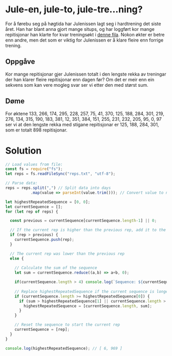 # Jule-en, jule-to, jule-tre...ning?

For å førebu seg på høgtida har Julenissen lagt seg i hardtrening det siste året. Han har blant anna gjort mange situps, og har loggført kor mange repitisjonar han klarte for kvar treningsøkt i [denne fila](./reps.txt). Nokon økter er betre enn andre, men det som er viktig for Julenissen er å klare fleire enn forrige trening.

## Oppgåve

Kor mange repitisjonar gjer Julenissen totalt i den lengste rekka av treningar der han klarer fleire repitisjonar enn dagen før? Om det er meir enn ein sekvens som kan vere mogleg svar ser vi etter den med størst sum.

## Døme

For øktene 133, 266, 174, 295, 228, 257, 75, 41, 370, 125, 188, 284, 301, 219, 276, 134, 315, 190, 183, 381, 12, 351, 384, 151, 255, 231, 232, 205, 95, 0, 97 ser vi at den lengste rekka med stigane repitisjonar er 125, 188, 284, 301, som er totalt 898 repitisjonar.

# Solution

```javascript
// Load values from file:
const fs = require("fs");
let reps = fs.readFileSync("reps.txt", "utf-8");

// Parse data:
reps = reps.split(",") // Split data into days
           .map(value => parseInt(value.trim())); // Convert value to number

let highestRepeatedSequence = [0, 0];
let currentSequence = [];
for (let rep of reps) {

  const previous = currentSequence[currentSequence.length-1] || 0;

  // If the current rep is higher than the previous rep, add it to the sequence
  if (rep > previous) {
    currentSequence.push(rep);
  } 

  // The current rep was lower than the previous rep
  else {
    
    // Calculate the sum of the sequence
    let sum = currentSequence.reduce((a,b) => a+b, 0);

    if(currentSequence.length > 4) console.log(`Sequence: ${currentSequence.length} - ${currentSequence.join(",")} - ${sum}`);
    
    // Replace highestRepeatedSequence if the current sequence is longer or higher sum.
    if (currentSequence.length >= highestRepeatedSequence[0]) {
      if (sum > highestRepeatedSequence[1] || currentSequence.length > highestRepeatedSequence[0]) {
        highestRepeatedSequence = [currentSequence.length, sum];
      }
    }

    // Reset the sequence to start the current rep
    currentSequence = [rep];
  }
}

console.log(highestRepeatedSequence); // [ 6, 969 ]
```